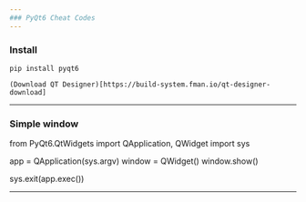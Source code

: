 ```yaml
---
### PyQt6 Cheat Codes
---
```


### Install
```
pip install pyqt6
```

```
(Download QT Designer)[https://build-system.fman.io/qt-designer-download]
```


---------------------------------------

### Simple window

from PyQt6.QtWidgets import QApplication, QWidget
import sys

app = QApplication(sys.argv)
window = QWidget()
window.show()

sys.exit(app.exec())



----------------------------------------
